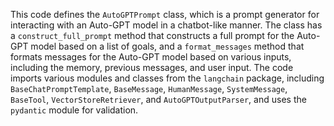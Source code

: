 This code defines the `AutoGPTPrompt` class, which is a prompt generator for interacting with an Auto-GPT model in a chatbot-like manner. The class has a `construct_full_prompt` method that constructs a full prompt for the Auto-GPT model based on a list of goals, and a `format_messages` method that formats messages for the Auto-GPT model based on various inputs, including the memory, previous messages, and user input. The code imports various modules and classes from the `langchain` package, including `BaseChatPromptTemplate`, `BaseMessage`, `HumanMessage`, `SystemMessage`, `BaseTool`, `VectorStoreRetriever`, and `AutoGPTOutputParser`, and uses the `pydantic` module for validation.

